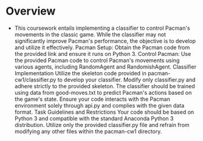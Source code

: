 # Overview
- This coursework entails implementing a classifier to control Pacman's movements in the classic game. While the classifier may not significantly improve Pacman's performance, the objective is to develop and utilize it effectively. 
Pacman Setup: Obtain the Pacman code from the provided link and ensure it runs on Python 3.
Control Pacman: Use the provided Pacman code to control Pacman's movements using various agents, including RandomAgent and RandomishAgent.
Classifier Implementation
Utilize the skeleton code provided in pacman-cw1/classifier.py to develop your classifier.
Modify only classifier.py and adhere strictly to the provided skeleton.
The classifier should be trained using data from good-moves.txt to predict Pacman's actions based on the game's state.
Ensure your code interacts with the Pacman environment solely through api.py and complies with the given data format.
Task Guidelines and Restrictions
Your code should be based on Python 3 and compatible with the standard Anaconda Python 3 distribution.
Utilize only the provided classifier.py file and refrain from modifying any other files within the pacman-cw1 directory.
